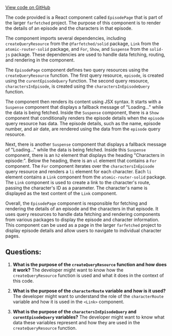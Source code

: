 [View code on GitHub](https://github.com/igorkamyshev/farfetched/apps/showcase/solid-real-world-rick-morty/src/pages/episode/view.tsx)

The code provided is a React component called `EpisodePage` that is part of the larger `farfetched` project. The purpose of this component is to render the details of an episode and the characters in that episode.

The component imports several dependencies, including `createQueryResource` from the `@farfetched/solid` package, `Link` from the `atomic-router-solid` package, and `For`, `Show`, and `Suspense` from the `solid-js` package. These dependencies are used to handle data fetching, routing, and rendering in the component.

The `EpisodePage` component defines two query resources using the `createQueryResource` function. The first query resource, `episode`, is created using the `curentEpisodeQuery` function. The second query resource, `charactersInEpisode`, is created using the `charactersInEpisodeQuery` function.

The component then renders its content using JSX syntax. It starts with a `Suspense` component that displays a fallback message of "Loading..." while the data is being fetched. Inside the `Suspense` component, there is a `Show` component that conditionally renders the episode details when the `episode` query resource has data. The episode details, such as the name, episode number, and air date, are rendered using the data from the `episode` query resource.

Next, there is another `Suspense` component that displays a fallback message of "Loading..." while the data is being fetched. Inside this `Suspense` component, there is an `h2` element that displays the heading "Characters in episode:". Below the heading, there is an `ul` element that contains a `For` component. The `For` component iterates over the `charactersInEpisode` query resource and renders a `li` element for each character. Each `li` element contains a `Link` component from the `atomic-router-solid` package. The `Link` component is used to create a link to the character's route, passing the character's ID as a parameter. The character's name is displayed as the text content of the `Link` component.

Overall, the `EpisodePage` component is responsible for fetching and rendering the details of an episode and the characters in that episode. It uses query resources to handle data fetching and rendering components from various packages to display the episode and character information. This component can be used as a page in the larger `farfetched` project to display episode details and allow users to navigate to individual character pages.
## Questions: 
 1. **What is the purpose of the `createQueryResource` function and how does it work?**
The developer might want to know how the `createQueryResource` function is used and what it does in the context of this code. 

2. **What is the purpose of the `characterRoute` variable and how is it used?**
The developer might want to understand the role of the `characterRoute` variable and how it is used in the `<Link>` component.

3. **What is the purpose of the `charactersInEpisodeQuery` and `curentEpisodeQuery` variables?**
The developer might want to know what data these variables represent and how they are used in the `createQueryResource` function.